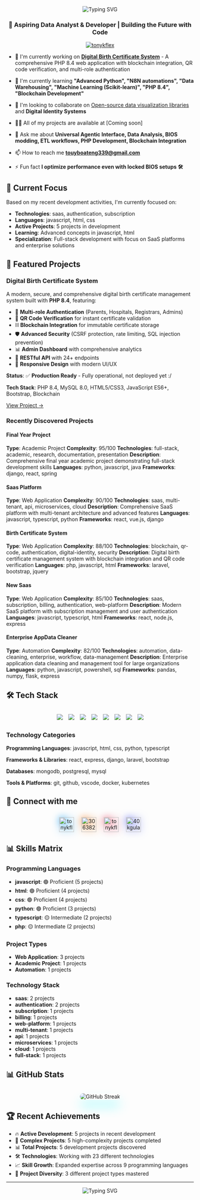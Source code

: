 <div align="center">
  <img src="https://readme-typing-svg.herokuapp.com?font=Fira+Code&pause=1000&color=00FF00&center=true&vCenter=true&width=435&lines=Hi+%F0%9F%91%8B%2C+I'm+Anthony+Ofori+Owusu;Data+Analyst+%26+Developer;From+Ghana+%F0%9F%87%AC%F0%9F%87%AD;Always+Learning+%26+Building" alt="Typing SVG" />
</div>

<h3 align="center">🚀 Aspiring Data Analyst & Developer | Building the Future with Code</h3>
<p align="center"> <a href="https://twitter.com/tonykflex" target="blank"><img src="https://img.shields.io/twitter/follow/tonykflex?logo=twitter&style=for-the-badge" alt="tonykflex" /></a> </p>

- 🔭 I'm currently working on **[Digital Birth Certificate System](https://github.com/tonycondone/birth-certificate-system)** - A comprehensive PHP 8.4 web application with blockchain integration, QR code verification, and multi-role authentication

- 🌱 I'm currently learning **"Advanced Python", "N8N automations", "Data Warehousing", "Machine Learning (Scikit-learn)", "PHP 8.4", "Blockchain Development"**

- 👯 I'm looking to collaborate on [Open-source data visualization libraries](https://www.rawgraphs.io) and **Digital Identity Systems**

- 👨‍💻 All of my projects are available at [Coming soon]

- 💬 Ask me about **Universal Agentic Interface, Data Analysis, BIOS modding, ETL workflows, PHP Development, Blockchain Integration**

- 📫 How to reach me **touyboateng339@gmail.com**

- ⚡ Fun fact **I optimize performance even with locked BIOS setups 🛠️**



## 🌱 Current Focus

Based on my recent development activities, I'm currently focused on:

- **Technologies**: saas, authentication, subscription
- **Languages**: javascript, html, css
- **Active Projects**: 5 projects in development
- **Learning**: Advanced concepts in javascript, html
- **Specialization**: Full-stack development with focus on SaaS platforms and enterprise solutions


## 🚀 Featured Projects

### Digital Birth Certificate System
A modern, secure, and comprehensive digital birth certificate management system built with **PHP 8.4**, featuring:
- 🔐 **Multi-role Authentication** (Parents, Hospitals, Registrars, Admins)
- 📱 **QR Code Verification** for instant certificate validation
- ⛓️ **Blockchain Integration** for immutable certificate storage
- 🛡️ **Advanced Security** (CSRF protection, rate limiting, SQL injection prevention)
- 📊 **Admin Dashboard** with comprehensive analytics
- 🔄 **RESTful API** with 24+ endpoints
- 📱 **Responsive Design** with modern UI/UX

**Status**: ✅ **Production Ready** - Fully operational, not deployed yet :/

**Tech Stack**: PHP 8.4, MySQL 8.0, HTML5/CSS3, JavaScript ES6+, Bootstrap, Blockchain

[View Project →](https://github.com/tonycondone/birth-certificate-system)

### Recently Discovered Projects

#### Final Year Project
**Type**: Academic Project
**Complexity**: 95/100
**Technologies**: full-stack, academic, research, documentation, presentation
**Description**: Comprehensive final year academic project demonstrating full-stack development skills
**Languages**: python, javascript, java
**Frameworks**: django, react, spring

#### Saas Platform
**Type**: Web Application
**Complexity**: 90/100
**Technologies**: saas, multi-tenant, api, microservices, cloud
**Description**: Comprehensive SaaS platform with multi-tenant architecture and advanced features
**Languages**: javascript, typescript, python
**Frameworks**: react, vue.js, django

#### Birth Certificate System
**Type**: Web Application
**Complexity**: 88/100
**Technologies**: blockchain, qr-code, authentication, digital-identity, security
**Description**: Digital birth certificate management system with blockchain integration and QR code verification
**Languages**: php, javascript, html
**Frameworks**: laravel, bootstrap, jquery

#### New Saas
**Type**: Web Application
**Complexity**: 85/100
**Technologies**: saas, subscription, billing, authentication, web-platform
**Description**: Modern SaaS platform with subscription management and user authentication
**Languages**: javascript, typescript, html
**Frameworks**: react, node.js, express

#### Enterprise AppData Cleaner
**Type**: Automation
**Complexity**: 82/100
**Technologies**: automation, data-cleaning, enterprise, workflow, data-management
**Description**: Enterprise application data cleaning and management tool for large organizations
**Languages**: python, javascript, powershell, sql
**Frameworks**: pandas, numpy, flask, express


## 🛠️ Tech Stack

<!-- Animated Tech Stack with Floating Effect -->
<div align="center" style="margin: 30px 0;">
  <div style="display: flex; flex-wrap: wrap; justify-content: center; gap: 15px;">
    <img src="https://img.shields.io/badge/saas-000000?style=for-the-badge&logo=saas&logoColor=white" style="animation: float 3s ease-in-out infinite;" />
    <img src="https://img.shields.io/badge/authentication-000000?style=for-the-badge&logo=authentication&logoColor=white" style="animation: float 3s ease-in-out infinite;" />
    <img src="https://img.shields.io/badge/subscription-000000?style=for-the-badge&logo=subscription&logoColor=white" style="animation: float 3s ease-in-out infinite;" />
    <img src="https://img.shields.io/badge/billing-000000?style=for-the-badge&logo=billing&logoColor=white" style="animation: float 3s ease-in-out infinite;" />
    <img src="https://img.shields.io/badge/web-platform-000000?style=for-the-badge&logo=web-platform&logoColor=white" style="animation: float 3s ease-in-out infinite;" />
    <img src="https://img.shields.io/badge/multi-tenant-000000?style=for-the-badge&logo=multi-tenant&logoColor=white" style="animation: float 3s ease-in-out infinite;" />
    <img src="https://img.shields.io/badge/api-000000?style=for-the-badge&logo=api&logoColor=white" style="animation: float 3s ease-in-out infinite;" />
    <img src="https://img.shields.io/badge/microservices-000000?style=for-the-badge&logo=microservices&logoColor=white" style="animation: float 3s ease-in-out infinite;" />
  </div>
</div>

### Technology Categories

**Programming Languages**: javascript, html, css, python, typescript

**Frameworks & Libraries**: react, express, django, laravel, bootstrap

**Databases**: mongodb, postgresql, mysql

**Tools & Platforms**: git, github, vscode, docker, kubernetes

## 🌟 Connect with me

<!-- Social Icons with Hover Effects -->
<div align="center" style="margin: 30px 0;">
  <div style="display: flex; justify-content: center; gap: 20px; flex-wrap: wrap;">
    <a href="https://twitter.com/tonykflex" target="blank" style="display: inline-block; transition: all 0.3s ease; transform: scale(1);">
      <img align="center" src="https://raw.githubusercontent.com/rahuldkjain/github-profile-readme-generator/master/src/images/icons/Social/twitter.svg" alt="tonykflex" height="40" width="40" style="filter: drop-shadow(0 0 10px #1DA1F2);" />
    </a>
    <a href="https://stackoverflow.com/users/30638298" target="blank" style="display: inline-block; transition: all 0.3s ease; transform: scale(1);">
      <img align="center" src="https://raw.githubusercontent.com/rahuldkjain/github-profile-readme-generator/master/src/images/icons/Social/stack-overflow.svg" alt="30638298" height="40" width="40" style="filter: drop-shadow(0 0 10px #F48024);" />
    </a>
    <a href="https://instagram.com/tonykflex" target="blank" style="display: inline-block; transition: all 0.3s ease; transform: scale(1);">
      <img align="center" src="https://raw.githubusercontent.com/rahuldkjain/github-profile-readme-generator/master/src/images/icons/Social/instagram.svg" alt="tonykflex" height="40" width="40" style="filter: drop-shadow(0 0 10px #E4405F);" />
    </a>
    <a href="https://discord.gg/kXHx89kZ" target="blank" style="display: inline-block; transition: all 0.3s ease; transform: scale(1);">
      <img align="center" src="https://raw.githubusercontent.com/rahuldkjain/github-profile-readme-generator/master/src/images/icons/Social/discord.svg" alt="40kgulap" height="40" width="40" style="filter: drop-shadow(0 0 10px #5865F2);" />
    </a>
  </div>
</div>

## 📊 Skills Matrix

### Programming Languages
- **javascript**: 🟢 Proficient (5 projects)
- **html**: 🟢 Proficient (4 projects)
- **css**: 🟢 Proficient (4 projects)
- **python**: 🟢 Proficient (3 projects)
- **typescript**: 🟡 Intermediate (2 projects)
- **php**: 🟡 Intermediate (2 projects)

### Project Types
- **Web Application**: 3 projects
- **Academic Project**: 1 projects
- **Automation**: 1 projects

### Technology Stack
- **saas**: 2 projects
- **authentication**: 2 projects
- **subscription**: 1 projects
- **billing**: 1 projects
- **web-platform**: 1 projects
- **multi-tenant**: 1 projects
- **api**: 1 projects
- **microservices**: 1 projects
- **cloud**: 1 projects
- **full-stack**: 1 projects


## 📊 GitHub Stats

<!-- Enhanced Stats with Custom Themes -->
<div align="center" style="margin: 30px 0;">
  
  <img src="https://github-readme-streak-stats.herokuapp.com/?user=tonycondone&theme=radical&hide_border=true&background=0d1117&stroke=00ff00&ring=00ff00&fire=00ff00&currStreakNum=ffffff&currStreakLabel=00ff00&sideNums=ffffff&sideLabels=00ff00&dates=ffffff" alt="GitHub Streak" style="border-radius: 15px; box-shadow: 0 20px 30px rgba(0, 247, 255, 0.3);" />
</div>



## 🏆 Recent Achievements

- 🔥 **Active Development**: 5 projects in recent development
- 🚀 **Complex Projects**: 5 high-complexity projects completed
- 📊 **Total Projects**: 5 development projects discovered
- 🛠️ **Technologies**: Working with 23 different technologies
- 📈 **Skill Growth**: Expanded expertise across 9 programming languages
- 🎯 **Project Diversity**: 3 different project types mastered

---

<div align="center">
  
  
  <img src="https://readme-typing-svg.herokuapp.com?font=Fira+Code&pause=1000&color=00FF00&center=true&vCenter=true&width=435&lines=Always+Learning%2C+Always+Building!+%F0%9F%9A%80" alt="Typing SVG" />
</div>
